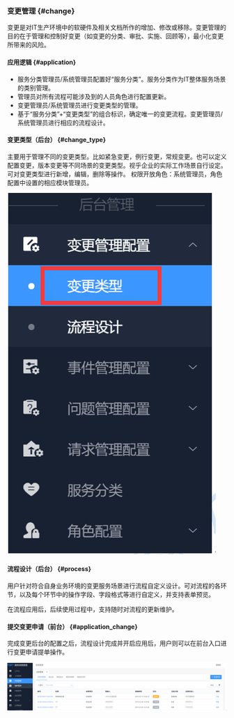 ### 变更管理 {#change}

变更是对IT生产环境中的软硬件及相关文档所作的增加、修改或移除。变更管理的目的在于管理和控制好变更（如变更的分类、审批、实施、回顾等），最小化变更所带来的风险。

#### 应用逻辑 {#application}

- 服务分类管理员/系统管理员配置好“服务分类”。服务分类作为IT整体服务场景的类别管理。
- 管理员对所有流程可能涉及到的人员角色进行配置更新。
- 变更管理员/系统管理员进行变更类型的管理。
- 基于“服务分类”+“变更类型”的组合标识，确定唯一的变更流程。变更管理员/系统管理员进行相应的流程设计。

#### 变更类型（后台） {#change_type}

主要用于管理不同的变更类型。比如紧急变更，例行变更，常规变更。也可以定义配置变更，版本变更等不同场景的变更类型。视乎企业的实际工作场景自行设定。可对变更类型进行新增，编辑，删除等操作。
权限开放角色：系统管理员，角色配置中设置的相应模块管理员。

![](../pic/21.gif)

#### 流程设计（后台） {#process}

用户针对符合自身业务环境的变更服务场景进行流程自定义设计。可对流程的各环节，以及每个环节中的操作字段、字段格式等进行自定义，并支持表单预览。

在流程应用后，后续使用过程中，支持随时对流程的更新维护。

#### 提交变更申请（前台） {#application_change}

完成变更后台的配置之后，流程设计完成并开启应用后，用户则可以在前台入口进行变更申请提单操作。

![](../pic/22.gif)
